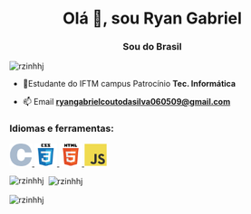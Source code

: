 <h1 align="center">Olá 👋, sou Ryan Gabriel</h1>
<h3 align="center">Sou do Brasil</h3>

 <img src="https://komarev.com/ghpvc/?username=rzinhhj&label=Profile%20views&color=0e75b6&style=flat" alt="rzinhhj" /> </p>

- 🌱Estudante do IFTM campus Patrocínio **Tec. Informática**

- 📫 Email **ryangabrielcoutodasilva060509@gmail.com**


<h3 align="left">Idiomas e ferramentas:</h3>
<p align="left"> <a href="https://www.cprogramming.com/" target="_blank" rel="noreferrer"> <img src="https://raw.githubusercontent.com/devicons/devicon/master/icons/c/c-original.svg" alt="c" width="40" height="40"/> </a> <a href="https://www.w3schools.com/css/" target="_blank" rel="noreferrer"> <img src="https://raw.githubusercontent.com/devicons/devicon/master/icons/css3/css3-original-wordmark.svg" alt="css3" width="40" height="40"/> </a> <a href="https://www.w3.org/html/" target="_blank" rel="noreferrer"> <img src="https://raw.githubusercontent.com/devicons/devicon/master/icons/html5/html5-original-wordmark.svg" alt="html5" width="40" height="40"/> </a> <a href="https://developer.mozilla.org/en-US/docs/Web/JavaScript" target="_blank" rel="noreferrer"> <img src="https://raw.githubusercontent.com/devicons/devicon/master/icons/javascript/javascript-original.svg" alt="javascript" width="40" height="40"/> </a> </p>

<p><img align="left" src="https://github-readme-stats.vercel.app/api/top-langs?username=rzinhhj&show_icons=true&locale=en&layout=compact" alt="rzinhhj" /></p>

<p>&nbsp; <img align="center" src="https://github-readme-stats.vercel.app/api?username=rzinhhj&show_icons=true&locale=en" alt="rzinhhj" /></p>

<p><img align="center" src="https://github-readme-streak-stats.herokuapp.com/?user=rzinhhj&" alt="rzinhhj" /></p>
